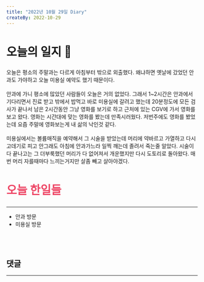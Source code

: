 ```yaml
---
title: "2022년 10월 29일 Diary"
createBy: 2022-10-29
---
```



##  <h2 style="font-size: 30px">오늘의 일지 🎪</h2>
오늘은 평소의 주말과는 다르게 아침부터 밖으로 외출했다. 왜냐하면 옛날에 갔었던 안과도 가야하고 오늘 미용실 예약도 했기 때문이다. 
<br>
<br>
안과에 가니 평소에 많았던 사람들이 오늘은 거의 없었다. 그래서 1~2시간은 안과에서 기다리면서 진료 받고 밖에서 밥먹고 바로 미용실에 갈려고 했는데 20분정도에 모든 검사가 끝나서 남은 2시간동안 그냥 영화를 보기로 하고 근처에 있는 CGV에 가서 영화를 보고 왔다. 영화는 시간대에 맞는 영화를 봤는데 만족시러웠다. 저번주에도 영화를 봤었는데 요즘 주말에 영화보는게 내 삶의 낙인것 같다.
<br>
<br>
미용실에서는 볼륨매직을 예약해서 그 시술을 받았는데 머리에 약바르고 가열하고 다시 고데기로 피고 안그래도 아침에 안과가느라 일찍 깨는데 졸려서 죽는줄 알았다. 시술이 다 끝나고는 그 더부룩했던 머리가 다 없어져서 개운했지만 다시 도토리로 돌아왔다. 매번 머리 자를때마다 느끼는거지만 살좀 빼고 살아야겠다.




## <h2 style="color: #ee4867; font-size: 30px">오늘 한일들</h2>
--- 
- 안과 방문
- 미용실 방문


<br>
<br>

## 댓글
---
<br>

<Comment />
